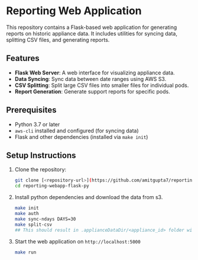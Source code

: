 # Reporting Web Application

This repository contains a Flask-based web application for generating reports on historic appliance data. It includes utilities for syncing data, splitting CSV files, and generating reports.

## Features
- **Flask Web Server**: A web interface for visualizing appliance data.
- **Data Syncing**: Sync data between date ranges using AWS S3.
- **CSV Splitting**: Split large CSV files into smaller files for individual pods.
- **Report Generation**: Generate support reports for specific pods.

## Prerequisites
- Python 3.7 or later
- `aws-cli` installed and configured (for syncing data)
- Flask and other dependencies (installed via `make init`)

## Setup Instructions

1. Clone the repository:
   ```bash
   git clone [<repository-url>](https://github.com/amitgupta7/reporting-webapp-flask-py)
   cd reporting-webapp-flask-py
   ```
2. Install python dependencies and download the data from s3.
    ```bash
    make init
    make auth
    make sync-ndays DAYS=30
    make split-csv
    ## This should result in .applianceDataDir/<appliance_id> folder with telemetry data for all appliances for last 30 days.
    ```
3. Start the web application on `http://localhost:5000`
    ```bash
    make run
    ```
